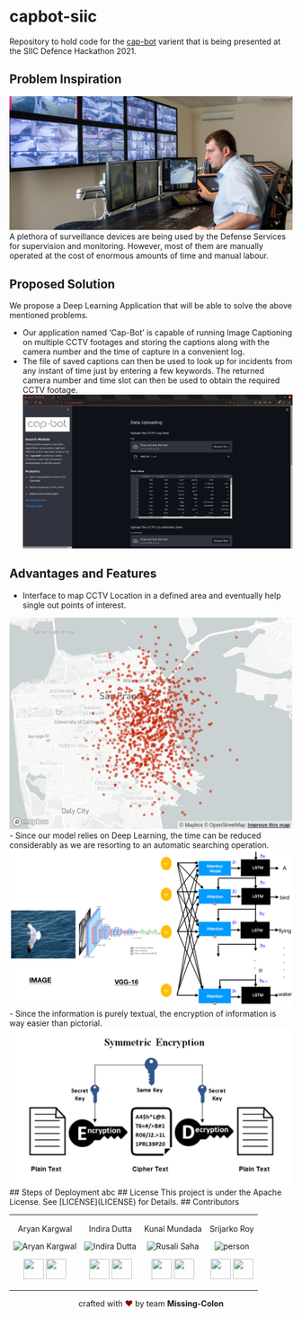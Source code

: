 # capbot-siic
Repository to hold code for the [cap-bot](https://github.com/aryankargwal/cap-bot) varient that is being presented at the SIIC Defence Hackathon 2021.
<br>
## Problem Inspiration<br>
<img src="assets/cctv_system.jpg"><br>
A plethora of surveillance devices are being used by the Defense Services for supervision and monitoring. However, most of them are manually operated at the cost of enormous amounts of time and manual labour.
<br>
## Proposed Solution<br>
We propose a Deep Learning Application that will be able to solve the above mentioned problems. 
- Our application named ‘Cap-Bot’ is capable of running Image Captioning on multiple CCTV footages and storing the captions along with the camera number and the time of capture in a convenient log.<Br>
- The file of saved captions can then be used to look up for incidents from any instant of time just by entering a few keywords.  The returned camera number and time slot can then be used to obtain the required CCTV footage.<br>
<img src = "assets/search_tab.png"><br>
## Advantages and Features
- Interface to map CCTV Location in a defined area and eventually help single out points of interest.<br>
<img src = "assets/locations.png">
- Since our model relies on Deep Learning, the time can be reduced considerably as we are resorting to an automatic searching operation.<br>
<img src = "assets/dl.png">
- Since the information is purely textual, the encryption of information is way easier than pictorial.<br>
<img src = "assets/encrypt.png">
## Steps of Deployment
abc
## License
This project is under the Apache License. See [LICENSE](LICENSE) for Details.
## Contributors

<table>
<tr align="center">




<td>

Aryan Kargwal

<p align="center">
<img src = "https://media-exp1.licdn.com/dms/image/C4E03AQF-jQx69fbYiw/profile-displayphoto-shrink_200_200/0/1610317317984?e=1621468800&v=beta&t=DA1te6zagqlPJarwqm3iDawBUn3n2QCXesSi75httIU"  height="120" alt="Aryan Kargwal">
</p>
<p align="center">
<a href = "https://github.com/aryankargwal"><img src = "http://www.iconninja.com/files/241/825/211/round-collaboration-social-github-code-circle-network-icon.svg" width="36" height = "36"/></a>
<a href = "https://www.linkedin.com/in/aryan-kargwal-2550561a2/">
<img src = "http://www.iconninja.com/files/863/607/751/network-linkedin-social-connection-circular-circle-media-icon.svg" width="36" height="36"/>
</a>
</p>
</td>

<td>

Indira Dutta

<p align="center">
<img src = "https://media-exp1.licdn.com/dms/image/C5103AQE5CkDeJQ8mmQ/profile-displayphoto-shrink_200_200/0/1573304359382?e=1621468800&v=beta&t=-uptIYAUuX4JoRcYazPr6R_HiKrZxeMjndRtMuc3YEQ"  height="120" alt="Indira Dutta">
</p>
<p align="center">
<a href = "https://github.com/indiradutta"><img src = "http://www.iconninja.com/files/241/825/211/round-collaboration-social-github-code-circle-network-icon.svg" width="36" height = "36"/></a>
<a href = "https://www.linkedin.com/in/indira-dutta-775445197/">
<img src = "http://www.iconninja.com/files/863/607/751/network-linkedin-social-connection-circular-circle-media-icon.svg" width="36" height="36"/>
</a>
</p>
</td>

<td>

Kunal Mundada

<p align="center">
<img src = "https://media-exp1.licdn.com/dms/image/C5603AQE_ev0fCPT0Uw/profile-displayphoto-shrink_200_200/0/1581639518725?e=1621468800&v=beta&t=ievx9n9yClEOkaW6nQw5CT8AhE6bWVgWh-We5nK9_vY"  height="120" alt="Rusali Saha">
</p>
<p align="center">
<a href = "https://github.com/AlKun25"><img src = "http://www.iconninja.com/files/241/825/211/round-collaboration-social-github-code-circle-network-icon.svg" width="36" height = "36"/></a>
<a href = "https://www.linkedin.com/in/kunalmundada/">
<img src = "http://www.iconninja.com/files/863/607/751/network-linkedin-social-connection-circular-circle-media-icon.svg" width="36" height="36"/>
</a>
</p>
</td>

<td>

Srijarko Roy

<p align="center">
<img src = "https://media-exp1.licdn.com/dms/image/C5603AQFCctkhnahzoA/profile-displayphoto-shrink_200_200/0/1592055341403?e=1621468800&v=beta&t=NkSQlaxskFl2fO-34vIp4D45vI7mOWwyWyjiiuIu73A"  height="120" alt="person">
</p>
<p align="center">
<a href = "https://github.com/srijarkoroy"><img src = "http://www.iconninja.com/files/241/825/211/round-collaboration-social-github-code-circle-network-icon.svg" width="36" height = "36"/></a>
<a href = "https://www.linkedin.com/in/srijarko-roy-9193751b0/">
<img src = "http://www.iconninja.com/files/863/607/751/network-linkedin-social-connection-circular-circle-media-icon.svg" width="36" height="36"/>
</a>
</p>
</td>






  </table>
</tr>
  </table>


<p align="center">
crafted with <span style="color: #8b0000;">&hearts;</span> by team <b>Missing-Colon</b>
</p>

